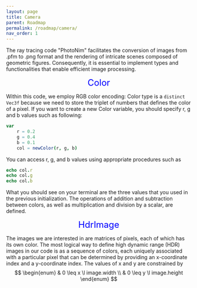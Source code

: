 ```yaml
---
layout: page
title: Camera
parent: Roadmap
permalink: /roadmap/camera/
nav_order: 1
---
```


The ray tracing code "PhotoNim" facilitates the conversion of images from .pfm to .png format and the rendering of intricate scenes composed of geometric figures. Consequently, it is essential to implement types and functionalities that enable efficient image processing. 

<div style="text-align: center;">
    <span style="color: blue; font-size: 24px;"> Color </span>
</div>

Within this code, we employ RGB color encoding: Color type is a ```distinct Vec3f``` because we need to store the triplet of numbers that defines the color of a pixel. 
If you want to create a new Color variable, you should specify r, g and b values such as following:
```nim
var
    r = 0.2
    g = 0.4
    b = 0.1
    col = newColor(r, g, b)
```
You can access r, g, and b values using appropriate procedures such as
```nim
echo col.r
echo col.g
echo col.b
```
What you should see on your terminal are the three values that you used in the previous initialization.
The operations of addition and subtraction between colors, as well as multiplication and division by a scalar, are defined.


<div style="text-align: center;">
    <span style="color: blue; font-size: 24px;"> HdrImage </span>
</div>

The images we are interested in are matrices of pixels, each of which has its own color. The most logical way to define high dynamic range (HDR) images in our code is as a sequence of colors, each uniquely associated with a particular pixel that can be determined by providing an x-coordinate index and a y-coordinate index. The values of x and y are constrained by
$$
\begin{enum}
    & 0 \leq x \l image.width \\
    & 0 \leq y \l image.height 
\end{enum}
$$ 
